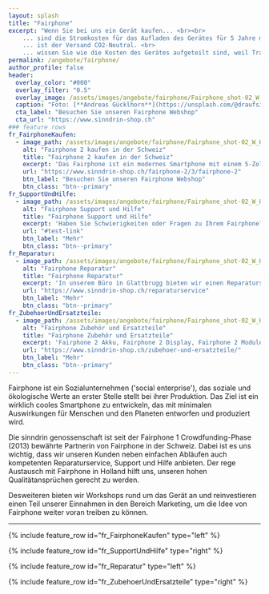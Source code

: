 ```yaml
---
layout: splash
title: "Fairphone"
excerpt: "Wenn Sie bei uns ein Gerät kaufen... <br><br>
    ... sind die Stromkosten für das Aufladen des Gerätes für 5 Jahre mit 100% Schweizer Solarstrom gesponsert. <br>
    ... ist der Versand CO2-Neutral. <br>
    ... wissen Sie wie die Kosten des Gerätes aufgeteilt sind, weil Transparenz uns wichtig ist."
permalink: /angebote/fairphone/
author_profile: false
header:
  overlay_color: "#000"
  overlay_filter: "0.5"
  overlay_image: /assets/images/angebote/fairphone/Fairphone_shot-02_W_HR-s_600x600.jpg
  caption: "Foto: [**Andreas Gücklhorn**](https://unsplash.com/@draufsicht)"
  cta_label: "Besuchen Sie unseren Fairphone Webshop"
  cta_url: "https://www.sinndrin-shop.ch"
### feature rows
fr_FairphoneKaufen:
  - image_path: /assets/images/angebote/fairphone/Fairphone_shot-02_W_HR-s_600x600.jpg
    alt: "Fairphone 2 kaufen in der Schweiz"
    title: "Fairphone 2 kaufen in der Schweiz"
    excerpt: 'Das Fairphone ist ein modernes Smartphone mit einem 5-Zoll Full-HD Display und setzt auf Android 6.0 (Marshmallow). Das Fairphone unterscheidet sich von anderen Smartphones durch die Verwendung von Zinn, Coltan und Wolfram aus konfliktfreien Gebieten und zertifiziertem Fairtrade Gold. Ebenfalls neuartig ist der modulare Aufbau, der die Reparatur in hohem Masse vereinfacht.'
    url: "https://www.sinndrin-shop.ch/fairphone-2/3/fairphone-2"
    btn_label: "Besuchen Sie unseren Fairphone Webshop"
    btn_class: "btn--primary"
fr_SupportUndHilfe:
  - image_path: /assets/images/angebote/fairphone/Fairphone_shot-02_W_HR-s_600x600.jpg
    alt: "Fairphone Support und Hilfe"
    title: "Fairphone Support und Hilfe"
    excerpt: 'Haben Sie Schwierigkeiten oder Fragen zu Ihrem Fairphone? Egal ob Sie zum ersten Mal ein Smartphone besitzen oder bereits erfahren im Umgang mit Smartphones sind: wir bieten Ihnen eine professionelle und menschliche Hilfestellung bei Ihren Fragen.'
    url: "#test-link"
    btn_label: "Mehr"
    btn_class: "btn--primary"
fr_Reparatur:
  - image_path: /assets/images/angebote/fairphone/Fairphone_shot-02_W_HR-s_600x600.jpg
    alt: "Fairphone Reparatur"
    title: "Fairphone Reparatur"
    excerpt: 'In unserem Büro in Glattbrugg bieten wir einen Reparaturservice für Ihr Fairphone. Egal ob es sich um ein kaputtes Display, Softwareprobleme oder anderweitige Anliegen handelt. Wir stehen eng mit dem Reparaturcenter von Fairphone in Kontakt, um eine schnelle Abwicklung ihres Falles zu ermöglichen. Bei den Reparaturen orientieren sich unsere Preise an denen von Fairphone.'
    url: "https://www.sinndrin-shop.ch/reparaturservice"
    btn_label: "Mehr"
    btn_class: "btn--primary"
fr_ZubehoerUndErsatzteile:
  - image_path: /assets/images/angebote/fairphone/Fairphone_shot-02_W_HR-s_600x600.jpg
    alt: "Fairphone Zubehör und Ersatzteile"
    title: "Fairphone Zubehör und Ersatzteile"
    excerpt: 'Fairphone 2 Akku, Fairphone 2 Display, Fairphone 2 Module, Fairphone 2 Hüllen (Slim Cover) und weitere Ersatzteile und Zubehör-Angebote rund um Ihr Fairphone.'
    url: "https://www.sinndrin-shop.ch/zubehoer-und-ersatzteile/"
    btn_label: "Mehr"
    btn_class: "btn--primary"
---
```


Fairphone ist ein Sozialunternehmen ('social enterprise'), das soziale und ökologische Werte an erster Stelle stellt bei ihrer Produktion. Das Ziel ist ein wirklich cooles Smartphone zu entwickeln, das mit minimalen Auswirkungen für Menschen und den Planeten entworfen und produziert wird.

Die sinndrin genossenschaft ist seit der Fairphone 1 Crowdfunding-Phase (2013) bewährte Partnerin von Fairphone in der Schweiz. Dabei ist es uns wichtig, dass wir unseren Kunden neben einfachen Abläufen auch kompetenten Reparaturservice, Support und Hilfe anbieten. Der rege Austausch mit Fairphone in Holland hilft uns, unseren hohen Qualitätansprüchen gerecht zu werden.

Desweiteren bieten wir Workshops rund um das Gerät an und reinvestieren einen Teil unserer Einnahmen in den Bereich Marketing, um die Idee von Fairphone weiter voran treiben zu können.

<hr>

{% include feature_row id="fr_FairphoneKaufen" type="left" %}

{% include feature_row id="fr_SupportUndHilfe" type="right" %}

{% include feature_row id="fr_Reparatur" type="left" %}

{% include feature_row id="fr_ZubehoerUndErsatzteile" type="right" %}
